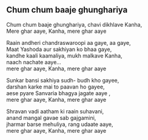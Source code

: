 ## Chum chum baaje ghunghariya


Chum chum baaje ghunghariya, chavi dikhlave Kanha,  
Mere ghar aaye, Kanha, mere ghar aaye

Raain andheri chandraswaroopi aa gaye, aa gaye,  
Maat Yashoda aur sakhiyan ko bhaa gaye,  
kandhe kaali kaamaliya, mukh malkave Kanha,  
naach nachate aaye...  
mere ghar aaye, Kanha, mere ghar aaye

Sunkar bansi sakhiya sudh- budh kho gayee,  
darshan karke mai to paavan ho gayee,  
aese pyare Sanvaria bhagya jagate aaye ,  
mere ghar aaye, Kanha, mere ghar aaye

Shravan vadi aatham ki raain suhavani,  
anand mangal gavae sab gajgamini,  
jharmar barse mehuliya, rang udaate aaye,  
mere ghar aaye, Kanha, mere ghar aaye

